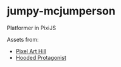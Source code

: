 # jumpy-mcjumperson
Platformer in PixiJS

Assets from:
- [Pixel Art Hill](https://edermunizz.itch.io/free-pixel-art-hill)
- [Hooded Protagonist](https://penzilla.itch.io/hooded-protagonist)
